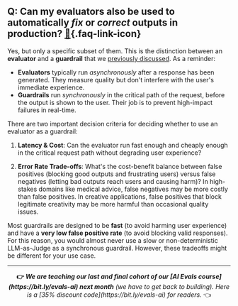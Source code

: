 ## Q: Can my evaluators also be used to automatically *fix* or *correct* outputs in production? [🔗](/blog/posts/evals-faq/can-my-evaluators-also-be-used-to-automatically-fix-or-correct-outputs-in-production.html){.faq-link-icon}

Yes, but only a specific subset of them. This is the distinction between an **evaluator** and a **guardrail** that we [previously discussed](/blog/posts/evals-faq/whats-the-difference-between-guardrails-evaluators.html). As a reminder:

- **Evaluators** typically run *asynchronously* after a response has been generated. They measure quality but don't interfere with the user's immediate experience.  
- **Guardrails** run *synchronously* in the critical path of the request, before the output is shown to the user. Their job is to prevent high-impact failures in real-time.

There are two important decision criteria for deciding whether to use an evaluator as a guardrail:

1. **Latency & Cost**: Can the evaluator run fast enough and cheaply enough in the critical request path without degrading user experience?

2. **Error Rate Trade-offs**: What's the cost-benefit balance between false positives (blocking good outputs and frustrating users) versus false negatives (letting bad outputs reach users and causing harm)? In high-stakes domains like medical advice, false negatives may be more costly than false positives. In creative applications, false positives that block legitimate creativity may be more harmful than occasional quality issues.  

Most guardrails are designed to be **fast** (to avoid harming user experience) and have a **very low false positive rate** (to avoid blocking valid responses). For this reason, you would almost never use a slow or non-deterministic LLM-as-Judge as a synchronous guardrail.  However, these tradeoffs might be different for your use case.

<hr>
<div class="cta" style="text-align: center;">
<strong>👉 <em>We are teaching our last and final cohort of our [AI Evals course](https://bit.ly/evals-ai) next month</strong> (we have to get back to building). Here is a [35% discount code](https://bit.ly/evals-ai) for readers.</em> 👈
</div>

[^1]: [Eleanor Berger](https://www.linkedin.com/in/intellectronica/), our wonderful TA.
[^2]: Paul Graham, ["Writes and Write-Nots"](https://paulgraham.com/writes.html)
[^3]: Shreya Shankar, et al., ["Who Validates the Validators? Aligning LLM-Assisted Evaluation of LLM Outputs with Human Preferences"](https://arxiv.org/abs/2404.12272)